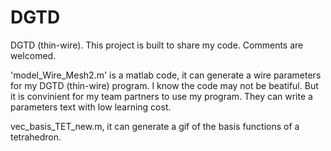 # DGTD
DGTD (thin-wire).
This project is built to share my code. Comments are welcomed.

'model_Wire_Mesh2.m' is a matlab code, it can generate a wire parameters for my DGTD (thin-wire) program. I know the code may not be beatiful. But it is convinient for my team partners to use my program. They can write a parameters text with low learning cost.

vec_basis_TET_new.m, it can generate a gif of the basis functions of a tetrahedron.
